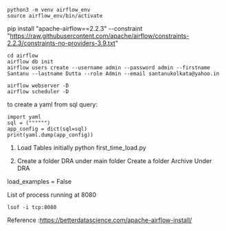 ```
python3 -m venv airflow_env
source airflow_env/bin/activate
```

pip install "apache-airflow==2.2.3" --constraint "https://raw.githubusercontent.com/apache/airflow/constraints-2.2.3/constraints-no-providers-3.9.txt"
```
cd airflow
airflow db init
airflow users create --username admin --password admin --firstname Santanu --lastname Dutta --role Admin --email santanukolkata@yahoo.in
```
```
airflow webserver -D
airflow scheduler -D
```
to create a yaml from sql query:
```
import yaml
sql = ("""""")
app_config = dict(sql=sql)
print(yaml.dump(app_config))
```

1) Load Tables initially
python first_time_load.py

2) Create a folder DRA under main folder
	Create a folder Archive Under DRA

load_examples = False

List of process running at 8080
```
lsof -i tcp:8080
```
Reference :https://betterdatascience.com/apache-airflow-install/
